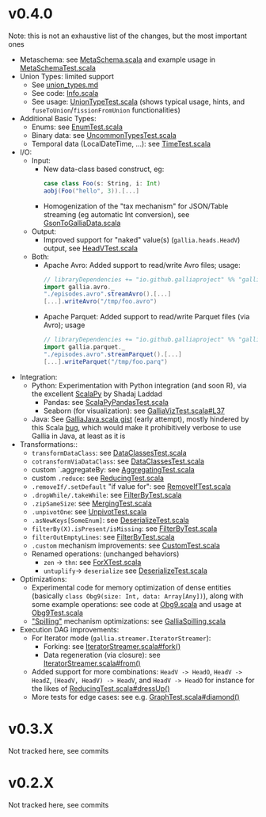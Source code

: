 # v0.4.0

Note: this is not an exhaustive list of the changes, but the most important ones

- <a name="221013105445"></a> Metaschema: see [MetaSchema.scala](https://github.com/galliaproject/gallia-core/blob/v0.4.0/src/main/scala/gallia/MetaSchema.scala) and example usage in [MetaSchemaTest.scala](https://github.com/galliaproject/gallia-testing/blob/v0.4.0/src/main/scala/galliatest/suites/MetaSchemaTest.scala)
- <a name="221013103753"></a> Union Types: limited support
	- See [union_types.md](https://github.com/galliaproject/gallia-docs/blob/v0.4.0/union_types.md)
	- See code: [Info.scala](https://github.com/galliaproject/gallia-core/blob/v0.4.0/src/main/scala/gallia/meta/Info.scala#L8-L10)
	- See usage: [UnionTypeTest.scala](https://github.com/galliaproject/gallia-testing/blob/v0.4.0/src/main/scala/galliatest/suites/UnionTypeTest.scala) (shows typical usage, hints, and `fuseToUnion`/`fissionFromUnion` functionalities)
- Additional Basic Types:
	- Enums: see [EnumTest.scala](https://github.com/galliaproject/gallia-testing/blob/v0.4.0/src/main/scala/galliatest/suites/EnumTest.scala)
	- Binary data: see [UncommonTypesTest.scala](https://github.com/galliaproject/gallia-testing/blob/v0.4.0/src/main/scala/galliatest/suites/single/UncommonTypesTest.scala)
	- Temporal data (LocalDateTime, ...): see [TimeTest.scala](https://github.com/galliaproject/gallia-testing/blob/v0.4.0/src/main/scala/galliatest/suites/TimeTest.scala)
- I/O:
	- Input:
		- New data-class based construct, eg:
			```scala
			case class Foo(s: String, i: Int)
			aobj(Foo("hello", 3)).[...]
			```
		- Homogenization of the "tax mechanism" for JSON/Table streaming (eg automatic Int conversion), see [GsonToGalliaData.scala](https://github.com/galliaproject/gallia-core/blob/v0.4.0/src/main/scala/gallia/data/json/GsonToGalliaData.scala)
	- Output:
		- Improved support for "naked" value(s) (`gallia.heads.HeadV`) output, see [HeadVTest.scala](https://github.com/galliaproject/gallia-testing/blob/v0.4.0/src/main/scala/galliatest/suites/single/HeadVTest.scala)
	- Both:
		- <a name="221014125247"></a>Apache Avro: Added support to read/write Avro files; usage:
			```scala
			// libraryDependencies += "io.github.galliaproject" %% "gallia-avro" % "0.4.0"
			import gallia.avro._
			"./episodes.avro".streamAvro().[...]
			[...].writeAvro("/tmp/foo.avro")
			```
		- <a name="221014125248"></a> Apache Parquet: Added support to read/write Parquet files (via Avro); usage
			```scala
			// libraryDependencies += "io.github.galliaproject" %% "gallia-parquet" % "0.4.0"
			import gallia.parquet._
			"./episodes.avro".streamParquet().[...]
			[...].writeParquet("/tmp/foo.parq")
			```
- Integration:
	- <a name="221013104950"></a> Python: Experimentation with Python integration (and soon R), via the excellent [ScalaPy](https://scalapy.dev/) by Shadaj Laddad
		- Pandas: see [ScalaPyPandasTest.scala](https://github.com/galliaproject/gallia-python-integration/blob/v0.4.0/gallia-pandas/src/main/scala/gallia/pandas/ScalaPyPandasTest.scala)
		- Seaborn (for visualization): see [GalliaVizTest.scala#L37](https://github.com/galliaproject/gallia-python-integration/blob/master/gallia-python-viz/src/main/scala/gallia/pyviz/GalliaVizTest.scala#L37)
	- Java: See [GalliaJava.scala gist](https://gist.github.com/anthony-cros/9570ea90bb8430232ece3249eccac11a) (early attempt), mostly hindered by this Scala [bug](https://users.scala-lang.org/t/issue-with-calling-scala-code-from-java/8321/8), which would make it prohibitively verbose to use Gallia in Java, at least as it is
- Transformations::
	- `transformDataClass`: see [DataClassesTest.scala](https://github.com/galliaproject/gallia-testing/blob/v0.4.0/src/main/scala/galliatest/suites/single/DataClassesTest.scala#L13)
	- `cotransformViaDataClass`: see [DataClassesTest.scala](https://github.com/galliaproject/gallia-testing/blob/v0.4.0/src/main/scala/galliatest/suites/single/DataClassesTest.scala#L42)
	- custom `.aggregateBy: see [AggregatingTest.scala](https://github.com/galliaproject/gallia-testing/blob/v0.4.0/src/main/scala/galliatest/suites/multiple/AggregatingTest.scala#L17-L62)
	- custom `.reduce`: see [ReducingTest.scala](https://github.com/galliaproject/gallia-testing/blob/v0.4.0/src/main/scala/galliatest/suites/multiple/ReducingTest.scala#L69-L104)
	- `.removeIf/.setDefault` "if value for": see [RemoveIfTest.scala](https://github.com/galliaproject/gallia-testing/blob/v0.4.0/src/main/scala/galliatest/suites/single/RemoveIfTest.scala#L181)
	- `.dropWhile/.takeWhile`: see [FilterByTest.scala](https://github.com/galliaproject/gallia-testing/blob/v0.4.0/src/main/scala/galliatest/suites/multiple/FilterByTest.scala#L19)
	- `.zipSameSize`: see [MergingTest.scala](https://github.com/galliaproject/gallia-testing/blob/v0.4.0/src/main/scala/galliatest/suites/multiple/MergingTest.scala#L92)
	- `.unpivotOne`: see [UnpivotTest.scala](https://github.com/galliaproject/gallia-testing/blob/v0.4.0/src/main/scala/galliatest/suites/single/UnpivotTest.scala#L25)
	- `.asNewKeys[SomeEnum]`: see [DeserializeTest.scala](https://github.com/galliaproject/gallia-testing/blob/v0.4.0/src/main/scala/galliatest/suites/single/DeserializeTest.scala#L25)
	- `filterBy(X).isPresent/isMissing`: see [FilterByTest.scala](https://github.com/galliaproject/gallia-testing/blob/v0.4.0/src/main/scala/galliatest/suites/multiple/FilterByTest.scala#L55)
	- `filterOutEmptyLines`: see [FilterByTest.scala](https://github.com/galliaproject/gallia-testing/blob/v0.4.0/src/main/scala/galliatest/suites/multiple/FilterByTest.scala#L84)
	- `.custom` mechanism improvements: see [CustomTest.scala](https://github.com/galliaproject/gallia-testing/blob/v0.4.0/src/main/scala/galliatest/suites/CustomTest.scala#L19)
	- Renamed operations: (unchanged behaviors)
		- `zen` -> `thn`: see [ForXTest.scala](https://github.com/galliaproject/gallia-testing/blob/v0.4.0/src/main/scala/galliatest/suites/single/ForXTest.scala#L17)
		- `untuplify`-> `deserialize` see [DeserializeTest.scala](https://github.com/galliaproject/gallia-testing/blob/v0.4.0/src/main/scala/galliatest/suites/single/DeserializeTest.scala)
- Optimizations:
	- <a name="221013151606"></a>Experimental code for memory optimization of dense entities (basically `class Obg9(size: Int, data: Array[Any])`), along with some example operations: see code at [Obg9.scala](https://github.com/galliaproject/gallia-core/blob/v0.4.0/src/main/scala/gallia/obg9/Obg9.scala) and usage at [Obg9Test.scala](https://github.com/galliaproject/gallia-testing/blob/v0.4.0/src/main/scala/galliatest/suites/Obg9Test.scala)
	- ["Spilling"](https://github.com/galliaproject/gallia-core/blob/v0.4.0/README.md#spilling) mechanism optimizations: see [GalliaSpilling.scala](https://github.com/galliaproject/gallia-core/blob/v0.4.0/src/main/scala/gallia/atoms/utils/GalliaSpilling.scala)
- Execution DAG improvements:
	- For Iterator mode (`gallia.streamer.IteratorStreamer`):
		- Forking: see [IteratorStreamer.scala#fork()](https://github.com/galliaproject/gallia-core/blob/v0.4.0/src/main/scala/gallia/streamer/IteratorStreamer.scala#L26)
		- Data regeneration (via closure): see [IteratorStreamer.scala#from()](https://github.com/galliaproject/gallia-core/blob/v0.4.0/src/main/scala/gallia/streamer/IteratorStreamer.scala#L14)
	- Added support for more combinations: `HeadV -> HeadO`, `HeadV -> HeadZ`, `(HeadV, HeadV) -> HeadV`, and `HeadV -> HeadO` for instance for the likes of [ReducingTest.scala#dressUp()](https://github.com/galliaproject/gallia-testing/blob/v0.4.0/src/main/scala/galliatest/suites/multiple/ReducingTest.scala#L93)
	- More tests for edge cases: see e.g. [GraphTest.scala#diamond()](https://github.com/galliaproject/gallia-testing/blob/v0.4.0/src/main/scala/galliatest/suites/GraphTest.scala#L58)


# v0.3.X

Not tracked here, see commits


# v0.2.X

Not tracked here, see commits

